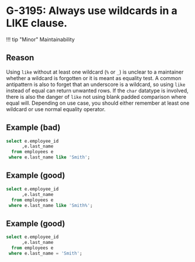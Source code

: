 # G-3195: Always use wildcards in a LIKE clause.

!!! tip "Minor"
    Maintainability

## Reason

Using `like` without at least one wildcard (`%` or `_`) is unclear to a maintainer whether a wildcard is forgotten or it is meant as equality test. A common antipattern is also to forget that an underscore is a wildcard, so using `like` instead of equal can return unwanted rows. If the `char` datatype is involved, there is also the danger of `like` not using blank padded comparison where equal will. Depending on use case, you should either remember at least one wildcard or use normal equality operator.

## Example (bad)

``` sql
select e.employee_id
      ,e.last_name
  from employees e
 where e.last_name like 'Smith';
```

## Example (good)

``` sql
select e.employee_id
      ,e.last_name
  from employees e
 where e.last_name like 'Smith%';
```

## Example (good)

``` sql
select e.employee_id
      ,e.last_name
  from employees e
 where e.last_name = 'Smith';
```